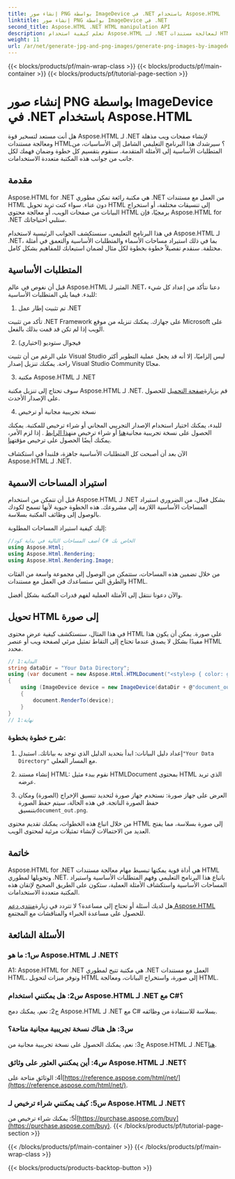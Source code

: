 ```yaml
---
title: إنشاء صور PNG بواسطة ImageDevice في .NET باستخدام Aspose.HTML
linktitle: إنشاء صور PNG بواسطة ImageDevice في .NET
second_title: Aspose.HTML .NET HTML manipulation API
description: تعلم كيفية استخدام Aspose.HTML لـ .NET لمعالجة مستندات HTML وتحويل HTML إلى صور والمزيد. برنامج تعليمي خطوة بخطوة مع الأسئلة الشائعة.
weight: 11
url: /ar/net/generate-jpg-and-png-images/generate-png-images-by-imagedevice/
---
```


{{< blocks/products/pf/main-wrap-class >}}
{{< blocks/products/pf/main-container >}}
{{< blocks/products/pf/tutorial-page-section >}}

# إنشاء صور PNG بواسطة ImageDevice في .NET باستخدام Aspose.HTML


هل أنت مستعد لتسخير قوة Aspose.HTML لـ .NET لإنشاء صفحات ويب مذهلة ومعالجة مستندات HTML؟ سيرشدك هذا البرنامج التعليمي الشامل إلى الأساسيات، من المتطلبات الأساسية إلى الأمثلة المتقدمة. سنقوم بتقسيم كل خطوة وضمان فهمك لكل جانب من جوانب هذه المكتبة متعددة الاستخدامات.

## مقدمة

Aspose.HTML for .NET هي مكتبة رائعة تمكن مطوري .NET من العمل مع مستندات HTML دون عناء. سواء كنت تريد تحويل HTML إلى تنسيقات مختلفة، أو استخراج البيانات من صفحات الويب، أو معالجة محتوى HTML برمجيًا، فإن Aspose.HTML for .NET ستلبي احتياجاتك.

في هذا البرنامج التعليمي، سنستكشف الجوانب الرئيسية لاستخدام Aspose.HTML لـ .NET، بما في ذلك استيراد مساحات الأسماء والمتطلبات الأساسية والتعمق في أمثلة مختلفة. سنقدم تفصيلاً خطوة بخطوة لكل مثال لضمان استيعابك للمفاهيم بشكل كامل.

## المتطلبات الأساسية

قبل أن نغوص في عالم Aspose.HTML المثير لـ .NET، دعنا نتأكد من إعداد كل شيء للبدء. فيما يلي المتطلبات الأساسية:

1. تم تثبيت إطار عمل .NET

تأكد من تثبيت .NET Framework على جهازك. يمكنك تنزيله من موقع Microsoft على الويب إذا لم تكن قد قمت بذلك بالفعل.

2. فيجوال ستوديو (اختياري)

على الرغم من أن تثبيت Visual Studio ليس إلزاميًا، إلا أنه قد يجعل عملية التطوير أكثر راحة. يمكنك تنزيل إصدار Visual Studio Community مجانًا.

3. مكتبة Aspose.HTML لـ .NET

 سوف تحتاج إلى تنزيل مكتبة Aspose.HTML لـ .NET. قم بزيارة[صفحة التحميل](https://releases.aspose.com/html/net/) للحصول على الإصدار الأحدث.

4. نسخة تجريبية مجانية أو ترخيص

 للبدء، يمكنك اختيار استخدام الإصدار التجريبي المجاني أو شراء ترخيص للمكتبة. يمكنك الحصول على نسخة تجريبية مجانية[هنا](https://releases.aspose.com/) أو شراء ترخيص من[هذا الرابط](https://purchase.aspose.com/buy) . إذا لزم الأمر، يمكنك أيضًا الحصول على ترخيص مؤقت[هنا](https://purchase.aspose.com/temporary-license/).

الآن بعد أن أصبحت كل المتطلبات الأساسية جاهزة، فلنبدأ في استكشاف Aspose.HTML لـ .NET.

## استيراد المساحات الاسمية

قبل أن تتمكن من استخدام Aspose.HTML لـ .NET بشكل فعال، من الضروري استيراد المساحات الأساسية اللازمة إلى مشروعك. هذه الخطوة حيوية لأنها تسمح لكودك بالوصول إلى وظائف المكتبة بسلاسة.

إليك كيفية استيراد المساحات المطلوبة:

```csharp
//أضف المساحات التالية في بداية كود C# الخاص بك
using Aspose.Html;
using Aspose.Html.Rendering;
using Aspose.Html.Rendering.Image;
```

من خلال تضمين هذه المساحات، ستتمكن من الوصول إلى مجموعة واسعة من الفئات والطرق التي ستساعدك في العمل مع مستندات HTML.

والآن دعونا ننتقل إلى الأمثلة العملية لفهم قدرات المكتبة بشكل أفضل.

## تحويل HTML إلى صورة

في هذا المثال، سنستكشف كيفية عرض محتوى HTML على صورة. يمكن أن يكون هذا مفيدًا بشكل لا يصدق عندما تحتاج إلى التقاط تمثيل مرئي لصفحة ويب أو عنصر HTML محدد.

```csharp
// البداية:1
string dataDir = "Your Data Directory";
using (var document = new Aspose.Html.HTMLDocument("<style>p { color: green; }</style><p>my first paragraph</p>", @"c:\work\"))
{
    using (ImageDevice device = new ImageDevice(dataDir + @"document_out.png"))
    {
        document.RenderTo(device);
    }
}
// نهاية:1
```

### شرح خطوة بخطوة:

1.  إعداد دليل البيانات: ابدأ بتحديد الدليل الذي توجد به بياناتك. استبدل`"Your Data Directory"` مع المسار الفعلي.

2. إنشاء مستند HTML: نقوم ببدء مثيل HTMLDocument بمحتوى HTML الذي تريد عرضه.

3.  العرض على جهاز صورة: نستخدم جهاز صورة لتحديد تنسيق الإخراج (الصورة) ومكان حفظ الصورة الناتجة. في هذه الحالة، سيتم حفظ الصورة بتنسيق`document_out.png`.

من خلال اتباع هذه الخطوات، يمكنك تقديم محتوى HTML إلى صورة بسلاسة، مما يفتح العديد من الاحتمالات لإنشاء تمثيلات مرئية لمحتوى الويب.

## خاتمة

Aspose.HTML for .NET هي أداة قوية يمكنها تبسيط مهام معالجة مستندات HTML وتحويلها لمطوري .NET. باتباع هذا البرنامج التعليمي وفهم المتطلبات الأساسية واستيراد المساحات الأساسية واستكشاف الأمثلة العملية، ستكون على الطريق الصحيح لإتقان هذه المكتبة متعددة الاستخدامات.

 هل لديك أسئلة أو تحتاج إلى مساعدة؟ لا تتردد في زيارة[منتدى دعم Aspose.HTML](https://forum.aspose.com/) للحصول على مساعدة الخبراء والمناقشات مع المجتمع.

## الأسئلة الشائعة

### س1: ما هو Aspose.HTML لـ .NET؟

A1: Aspose.HTML for .NET هي مكتبة تتيح لمطوري .NET العمل مع مستندات HTML، وتوفر ميزات لتحويل HTML إلى صورة، واستخراج البيانات، ومعالجة HTML.

### س2: هل يمكنني استخدام Aspose.HTML لـ .NET مع C#؟

ج2: نعم، يمكنك دمج Aspose.HTML لـ .NET مع C# بسلاسة للاستفادة من وظائفه.

### س3: هل هناك نسخة تجريبية مجانية متاحة؟

ج3: نعم، يمكنك الحصول على نسخة تجريبية مجانية من Aspose.HTML لـ .NET[هنا](https://releases.aspose.com/).

### س4: أين يمكنني العثور على وثائق Aspose.HTML لـ .NET؟

 أ4: الوثائق متاحة على[https://reference.aspose.com/html/net/](https://reference.aspose.com/html/net/).

### س5: كيف يمكنني شراء ترخيص لـ Aspose.HTML لـ .NET؟

 أ5: يمكنك شراء ترخيص من[https://purchase.aspose.com/buy](https://purchase.aspose.com/buy).
{{< /blocks/products/pf/tutorial-page-section >}}

{{< /blocks/products/pf/main-container >}}
{{< /blocks/products/pf/main-wrap-class >}}

{{< blocks/products/products-backtop-button >}}

